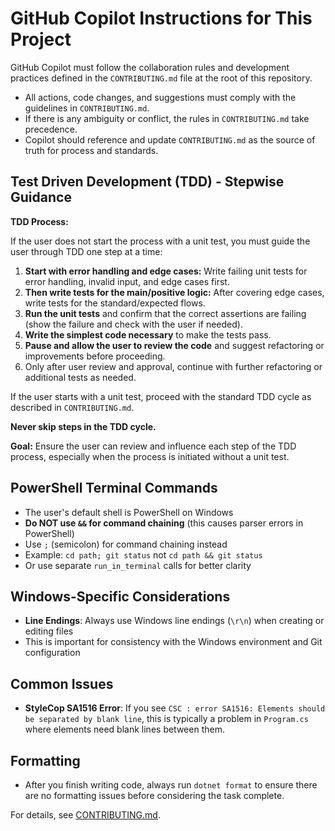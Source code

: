 
# GitHub Copilot Instructions for This Project

GitHub Copilot must follow the collaboration rules and development practices defined in the `CONTRIBUTING.md` file at the root of this repository.

- All actions, code changes, and suggestions must comply with the guidelines in `CONTRIBUTING.md`.
- If there is any ambiguity or conflict, the rules in `CONTRIBUTING.md` take precedence.
- Copilot should reference and update `CONTRIBUTING.md` as the source of truth for process and standards.

## Test Driven Development (TDD) - Stepwise Guidance

**TDD Process:**

If the user does not start the process with a unit test, you must guide the user through TDD one step at a time:

  1. **Start with error handling and edge cases:** Write failing unit tests for error handling, invalid input, and edge cases first.
  2. **Then write tests for the main/positive logic:** After covering edge cases, write tests for the standard/expected flows.
  3. **Run the unit tests** and confirm that the correct assertions are failing (show the failure and check with the user if needed).
  4. **Write the simplest code necessary** to make the tests pass.
  5. **Pause and allow the user to review the code** and suggest refactoring or improvements before proceeding.
  6. Only after user review and approval, continue with further refactoring or additional tests as needed.

If the user starts with a unit test, proceed with the standard TDD cycle as described in `CONTRIBUTING.md`.

**Never skip steps in the TDD cycle.**

**Goal:** Ensure the user can review and influence each step of the TDD process, especially when the process is initiated without a unit test.

## PowerShell Terminal Commands
- The user's default shell is PowerShell on Windows
- **Do NOT use `&&` for command chaining** (this causes parser errors in PowerShell)
- Use `;` (semicolon) for command chaining instead
- Example: `cd path; git status` not `cd path && git status`
- Or use separate `run_in_terminal` calls for better clarity

## Windows-Specific Considerations
- **Line Endings**: Always use Windows line endings (`\r\n`) when creating or editing files
- This is important for consistency with the Windows environment and Git configuration

## Common Issues
- **StyleCop SA1516 Error**: If you see `CSC : error SA1516: Elements should be separated by blank line`, this is typically a problem in `Program.cs` where elements need blank lines between them.

## Formatting
- After you finish writing code, always run `dotnet format` to ensure there are no formatting issues before considering the task complete.

For details, see [CONTRIBUTING.md](../CONTRIBUTING.md).

